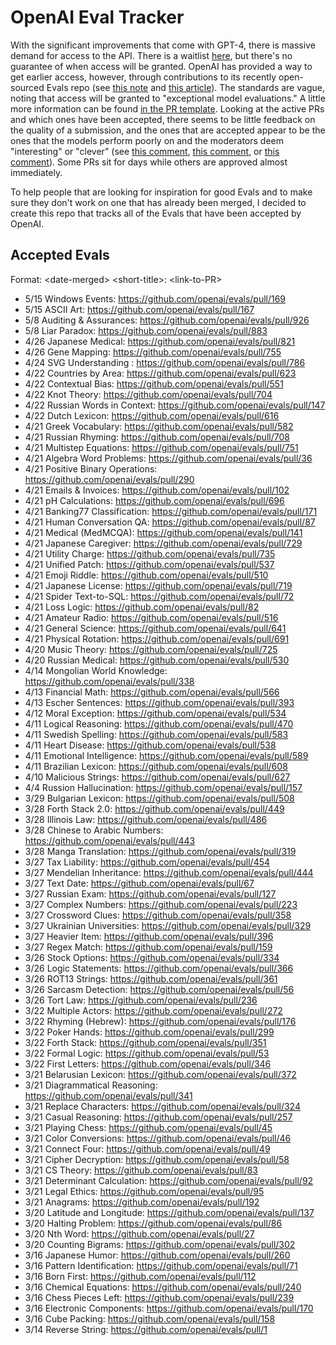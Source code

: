 # OpenAI Eval Tracker

With the significant improvements that come with GPT-4, there is massive demand for access to the API. There is a waitlist [here](https://openai.com/waitlist/gpt-4-api), but there's no guarantee of when access will be granted. OpenAI has provided a way to get earlier access, however, through contributions to its recently open-sourced Evals repo (see [this note](https://openai.com/waitlist/gpt-4-api#:~:text=During%20the%20gradual,Access%20Program.) and [this article](https://techcrunch.com/2023/03/14/with-evals-openai-hopes-to-crowdsource-ai-model-testing/)). The standards are vague, noting that access will be granted to "exceptional model evaluations." A little more information can be found [in the PR template](https://github.com/openai/evals/blob/main/.github/PULL_REQUEST_TEMPLATE.md). Looking at the active PRs and which ones have been accepted, there seems to be little feedback on the quality of a submission, and the ones that are accepted appear to be the ones that the models perform poorly on and the moderators deem "interesting" or "clever" (see [this comment](https://github.com/openai/evals/pull/302#pullrequestreview-1349533532), [this comment](https://github.com/openai/evals/pull/112#pullrequestreview-1344881565), or [this comment](https://github.com/openai/evals/pull/239#pullrequestreview-1344890191)). Some PRs sit for days while others are approved almost immediately.

To help people that are looking for inspiration for good Evals and to make sure they don't work on one that has already been merged, I decided to create this repo that tracks all of the Evals that have been accepted by OpenAI.

## Accepted Evals
Format: \<date-merged\> \<short-title\>: \<link-to-PR\>

* 5/15 Windows Events: https://github.com/openai/evals/pull/169
* 5/15 ASCII Art: https://github.com/openai/evals/pull/167
* 5/8 Auditing & Assurances: https://github.com/openai/evals/pull/926
* 5/8 Liar Paradox: https://github.com/openai/evals/pull/883
* 4/26 Japanese Medical: https://github.com/openai/evals/pull/821
* 4/26 Gene Mapping: https://github.com/openai/evals/pull/755
* 4/24 SVG Understanding : https://github.com/openai/evals/pull/786
* 4/22 Countries by Area: https://github.com/openai/evals/pull/623
* 4/22 Contextual Bias: https://github.com/openai/evals/pull/551
* 4/22 Knot Theory: https://github.com/openai/evals/pull/704
* 4/22 Russian Words in Context: https://github.com/openai/evals/pull/147
* 4/22 Dutch Lexicon: https://github.com/openai/evals/pull/616
* 4/21 Greek Vocabulary: https://github.com/openai/evals/pull/582
* 4/21 Russian Rhyming: https://github.com/openai/evals/pull/708
* 4/21 Multistep Equations: https://github.com/openai/evals/pull/751
* 4/21 Algebra Word Problems: https://github.com/openai/evals/pull/36
* 4/21 Positive Binary Operations: https://github.com/openai/evals/pull/290
* 4/21 Emails & Invoices: https://github.com/openai/evals/pull/102
* 4/21 pH Calculations: https://github.com/openai/evals/pull/696
* 4/21 Banking77 Classification: https://github.com/openai/evals/pull/171
* 4/21 Human Conversation QA: https://github.com/openai/evals/pull/87
* 4/21 Medical (MedMCQA): https://github.com/openai/evals/pull/141
* 4/21 Japanese Caregiver: https://github.com/openai/evals/pull/729
* 4/21 Utility Charge: https://github.com/openai/evals/pull/735
* 4/21 Unified Patch: https://github.com/openai/evals/pull/537
* 4/21 Emoji Riddle: https://github.com/openai/evals/pull/510
* 4/21 Japanese License: https://github.com/openai/evals/pull/719
* 4/21 Spider Text-to-SQL: https://github.com/openai/evals/pull/72
* 4/21 Loss Logic: https://github.com/openai/evals/pull/82
* 4/21 Amateur Radio: https://github.com/openai/evals/pull/516
* 4/21 General Science: https://github.com/openai/evals/pull/641
* 4/21 Physical Rotation: https://github.com/openai/evals/pull/691
* 4/20 Music Theory: https://github.com/openai/evals/pull/725
* 4/20 Russian Medical: https://github.com/openai/evals/pull/530
* 4/14 Mongolian World Knowledge: https://github.com/openai/evals/pull/338
* 4/13 Financial Math: https://github.com/openai/evals/pull/566
* 4/13 Escher Sentences: https://github.com/openai/evals/pull/393
* 4/12 Moral Exception: https://github.com/openai/evals/pull/534
* 4/11 Logical Reasoning: https://github.com/openai/evals/pull/470
* 4/11 Swedish Spelling: https://github.com/openai/evals/pull/583
* 4/11 Heart Disease: https://github.com/openai/evals/pull/538
* 4/11 Emotional Intelligence: https://github.com/openai/evals/pull/589
* 4/11 Brazilian Lexicon: https://github.com/openai/evals/pull/608
* 4/10 Malicious Strings: https://github.com/openai/evals/pull/627
* 4/4 Russion Hallucination: https://github.com/openai/evals/pull/157
* 3/29 Bulgarian Lexicon: https://github.com/openai/evals/pull/508
* 3/28 Forth Stack 2.0: https://github.com/openai/evals/pull/449
* 3/28 Illinois Law: https://github.com/openai/evals/pull/486
* 3/28 Chinese to Arabic Numbers: https://github.com/openai/evals/pull/443
* 3/28 Manga Translation: https://github.com/openai/evals/pull/319
* 3/27 Tax Liability: https://github.com/openai/evals/pull/454
* 3/27 Mendelian Inheritance: https://github.com/openai/evals/pull/444
* 3/27 Text Date: https://github.com/openai/evals/pull/67
* 3/27 Russian Exam: https://github.com/openai/evals/pull/127
* 3/27 Complex Numbers: https://github.com/openai/evals/pull/223
* 3/27 Crossword Clues: https://github.com/openai/evals/pull/358
* 3/27 Ukrainian Universities: https://github.com/openai/evals/pull/329
* 3/27 Heavier Item: https://github.com/openai/evals/pull/396
* 3/27 Regex Match: https://github.com/openai/evals/pull/159
* 3/26 Stock Options: https://github.com/openai/evals/pull/334
* 3/26 Logic Statements: https://github.com/openai/evals/pull/366
* 3/26 ROT13 Strings: https://github.com/openai/evals/pull/361
* 3/26 Sarcasm Detection: https://github.com/openai/evals/pull/56
* 3/26 Tort Law: https://github.com/openai/evals/pull/236
* 3/22 Multiple Actors: https://github.com/openai/evals/pull/272
* 3/22 Rhyming (Hebrew): https://github.com/openai/evals/pull/176
* 3/22 Poker Hands: https://github.com/openai/evals/pull/299
* 3/22 Forth Stack: https://github.com/openai/evals/pull/351
* 3/22 Formal Logic: https://github.com/openai/evals/pull/53
* 3/22 First Letters: https://github.com/openai/evals/pull/346
* 3/21 Belarusian Lexicon: https://github.com/openai/evals/pull/372
* 3/21 Diagrammatical Reasoning: https://github.com/openai/evals/pull/341
* 3/21 Replace Characters: https://github.com/openai/evals/pull/324
* 3/21 Casual Reasoning: https://github.com/openai/evals/pull/257
* 3/21 Playing Chess: https://github.com/openai/evals/pull/45
* 3/21 Color Conversions: https://github.com/openai/evals/pull/46
* 3/21 Connect Four: https://github.com/openai/evals/pull/49
* 3/21 Cipher Decryption: https://github.com/openai/evals/pull/58
* 3/21 CS Theory: https://github.com/openai/evals/pull/83
* 3/21 Determinant Calculation: https://github.com/openai/evals/pull/92
* 3/21 Legal Ethics: https://github.com/openai/evals/pull/95
* 3/21 Anagrams: https://github.com/openai/evals/pull/192
* 3/20 Latitude and Longitude: https://github.com/openai/evals/pull/137
* 3/20 Halting Problem: https://github.com/openai/evals/pull/86
* 3/20 Nth Word: https://github.com/openai/evals/pull/27
* 3/20 Counting Bigrams: https://github.com/openai/evals/pull/302
* 3/16 Japanese Humor: https://github.com/openai/evals/pull/260
* 3/16 Pattern Identification: https://github.com/openai/evals/pull/71
* 3/16 Born First: https://github.com/openai/evals/pull/112
* 3/16 Chemical Equations: https://github.com/openai/evals/pull/240
* 3/16 Chess Pieces Left: https://github.com/openai/evals/pull/239
* 3/16 Electronic Components: https://github.com/openai/evals/pull/170
* 3/16 Cube Packing: https://github.com/openai/evals/pull/158
* 3/14 Reverse String: https://github.com/openai/evals/pull/1
